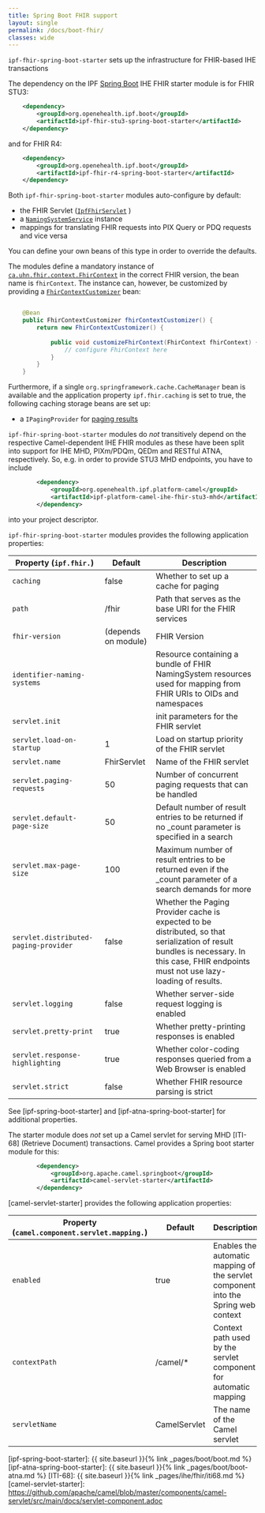 ```yaml
---
title: Spring Boot FHIR support
layout: single
permalink: /docs/boot-fhir/
classes: wide
---
```


`ipf-fhir-spring-boot-starter` sets up the infrastructure for FHIR-based IHE transactions
 
The dependency on the IPF [Spring Boot] IHE FHIR starter module is for FHIR STU3:

```xml
    <dependency>
        <groupId>org.openehealth.ipf.boot</groupId>
        <artifactId>ipf-fhir-stu3-spring-boot-starter</artifactId>
    </dependency>
```

and for FHIR R4:

```xml
    <dependency>
        <groupId>org.openehealth.ipf.boot</groupId>
        <artifactId>ipf-fhir-r4-spring-boot-starter</artifactId>
    </dependency>
```


Both `ipf-fhir-spring-boot-starter` modules auto-configure by default:
 
* the FHIR Servlet ([`IpfFhirServlet`](../apidocs/org/openehealth/ipf/boot/fhir/IpfBootFhirServlet.html) )
* a [`NamingSystemService`](../apidocs/org/openehealth/ipf/commons/ihe/fhir/support/DefaultNamingSystemServiceImpl.html) instance
* mappings for translating FHIR requests into PIX Query or PDQ requests and vice versa

You can define your own beans of this type in order to override the defaults.

The modules define a mandatory instance of [`ca.uhn.fhir.context.FhirContext`](https://hapifhir.io/apidocs/ca/uhn/fhir/context/FhirContext.html) 
in the correct FHIR version, the bean name is `fhirContext`. The instance can, however, be customized by providing a 
[`FhirContextCustomizer`](../apidocs/org/openehealth/ipf/boot/fhir/FhirContextCustomizer.html) bean:

```java

    @Bean
    public FhirContextCustomizer fhirContextCustomizer() {
        return new FhirContextCustomizer() {
            
            public void customizeFhirContext(FhirContext fhirContext) {
                // configure FhirContext here
            }
        }
    }
```

Furthermore, if a single `org.springframework.cache.CacheManager` bean is available and the application
property `ipf.fhir.caching` is set to true, the following caching storage beans are set up:

* a `IPagingProvider` for [paging results](http://hapifhir.io/doc_rest_server.html#Paging_Providers)


`ipf-fhir-spring-boot-starter` modules do *not*  transitively depend on the respective Camel-dependent IHE FHIR
modules as these have been split into support for IHE MHD, PIXm/PDQm, QEDm and RESTful ATNA, respectively. 
So, e.g. in order to provide STU3 MHD endpoints, you have to include

```xml
        <dependency>
            <groupId>org.openehealth.ipf.platform-camel</groupId>
            <artifactId>ipf-platform-camel-ihe-fhir-stu3-mhd</artifactId>
        </dependency>
```

into your project descriptor.


`ipf-fhir-spring-boot-starter` modules provides the following application properties:

| Property (`ipf.fhir.`)                | Default         | Description                                        |
|---------------------------------------|-----------------|----------------------------------------------------|
| `caching`                             | false           | Whether to set up a cache for paging |
| `path`                                | /fhir           | Path that serves as the base URI for the FHIR services |
| `fhir-version`                        | (depends on module) | FHIR Version | 
| `identifier-naming-systems`           |                 | Resource containing a bundle of FHIR NamingSystem resources used for mapping from FHIR URIs to OIDs and namespaces |
| `servlet.init`                        |                 | init parameters for the FHIR servlet |
| `servlet.load-on-startup`             | 1               | Load on startup priority of the FHIR servlet |
| `servlet.name`                        | FhirServlet     | Name of the FHIR servlet |
| `servlet.paging-requests`             | 50              | Number of concurrent paging requests that can be handled |
| `servlet.default-page-size`           | 50              | Default number of result entries to be returned if no _count parameter is specified in a search |
| `servlet.max-page-size`               | 100             | Maximum number of result entries to be returned even if the _count parameter of a search demands for more |
| `servlet.distributed-paging-provider` | false  | Whether the Paging Provider cache is expected to be distributed, so that serialization of result bundles is necessary. In this case, FHIR endpoints must not use lazy-loading of results. |
| `servlet.logging`                     | false           | Whether server-side request logging is enabled |
| `servlet.pretty-print`                | true            | Whether pretty-printing responses is enabled |
| `servlet.response-highlighting`       | true            | Whether color-coding responses queried from a Web Browser is enabled |
| `servlet.strict`                      | false           | Whether FHIR resource parsing is strict |


See [ipf-spring-boot-starter] and [ipf-atna-spring-boot-starter] for additional properties.


The starter module does *not* set up a Camel servlet for serving MHD [ITI-68] (Retrieve Document) transactions.
Camel provides a Spring boot starter module for this:

```xml
        <dependency>
            <groupId>org.apache.camel.springboot</groupId>
            <artifactId>camel-servlet-starter</artifactId>
        </dependency>
```

[camel-servlet-starter] provides the following application properties:

| Property (`camel.component.servlet.mapping.`) | Default                | Description                                        |
|-----------------------------------------------|------------------------|----------------------------------------------------|
| `enabled`                                     | true                   | Enables the automatic mapping of the servlet component into the Spring web context |
| `contextPath`                                 | /camel/*               | Context path used by the servlet component for automatic mapping |
| `servletName`                                 | CamelServlet           | The name of the Camel servlet |


[Spring Boot]: https://projects.spring.io/spring-boot/
[ipf-spring-boot-starter]: {{ site.baseurl }}{% link _pages/boot/boot.md %}
[ipf-atna-spring-boot-starter]: {{ site.baseurl }}{% link _pages/boot/boot-atna.md %}
[ITI-68]: {{ site.baseurl }}{% link _pages/ihe/fhir/iti68.md %}
[camel-servlet-starter]: https://github.com/apache/camel/blob/master/components/camel-servlet/src/main/docs/servlet-component.adoc
